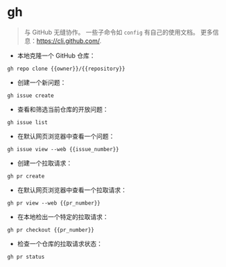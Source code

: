 # gh

> 与 GitHub 无缝协作。
> 一些子命令如 `config` 有自己的使用文档。
> 更多信息：<https://cli.github.com/>.

- 本地克隆一个 GitHub 仓库：

`gh repo clone {{owner}}/{{repository}}`

- 创建一个新问题：

`gh issue create`

- 查看和筛选当前仓库的开放问题：

`gh issue list`

- 在默认网页浏览器中查看一个问题：

`gh issue view --web {{issue_number}}`

- 创建一个拉取请求：

`gh pr create`

- 在默认网页浏览器中查看一个拉取请求：

`gh pr view --web {{pr_number}}`

- 在本地检出一个特定的拉取请求：

`gh pr checkout {{pr_number}}`

- 检查一个仓库的拉取请求状态：

`gh pr status`